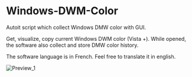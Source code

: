 # Windows-DWM-Color
Autoit script which collect Windows DMW color with GUI.

Get, visualize, copy current Windows DWM color (Vista +). While opened, the software also collect and store DMW color history.

The software language is in French. Feel free to translate it in english.

![Preview_1](https://user-images.githubusercontent.com/28930090/151398715-615e7207-b105-4711-b786-26eb9fc2a484.png)
